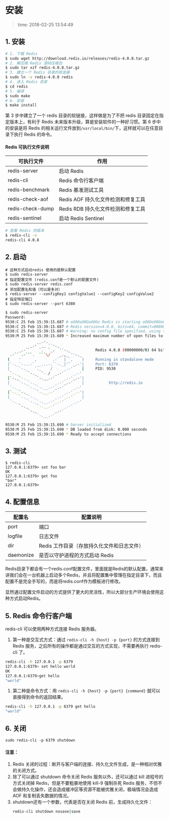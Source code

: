 # 安装
>time: 2018-02-25 13:54:49

## 1. 安装
```bash
# 1. 下载 Redis
$ sudo wget http://download.redis.io/releases/redis-4.0.8.tar.gz
# 2. 解压缩 Redis 源码压缩包
$ sudo tar xzf redis-4.0.8.tar.gz
# 3. 建立一个 Redis 目录的软连接
$ sudo ln -s redis-4.0.8 redis
# 4. 进入 Redis 目录
$ cd redis
# 5. 编译
$ sudo make
# 6. 安装
$ make install
```
第 3 步中建立了一个 redis 目录的软链接，这样做是为了不把 redis 目录固定在指定版本上，有利于 Redis 未来版本升级，算是安装软件的一种好习惯。第 6 步中的安装是将 Redis 的相关运行文件放到`/usr/local/bin/`下，这样就可以在任意目录下执行 Redis 的命令。

#### Redis 可执行文件说明
| 可执行文件 | 作用 |
|---|---|
| redis-server | 启动 Redis |
| redis-cli | Redis 命令行客户端 |
| redis-benchmark | Redis 基准测试工具 |
| redis-check-aof | Redis AOF 持久化文件检测和修复工具 |
| redis-check-dump | Redis RDB 持久化文件检测和修复工具 |
| redis-sentinel | 启动 Redis Sentinel |

```bash
# 查看 Redis 的版本
$ redis-cli -v
redis-cli 4.0.8
```

## 2. 启动


```
# 这种方式启动redis 使用的是默认配置
$ sudo redis-server
# 指定配置文件 (redis.conf是一个默认的配置文件)
$ sudo redis-server redis.conf
# 添加配置名和值（可以是多对）
$ redis-server --configKey1 configValue1 --configKey2 configValue2
# 指定特定端口
$ sudo redis-server --port 6380
```

```bash
$ sudo redis-server
Password:
9530:C 25 Feb 15:39:15.687 # oO0OoO0OoO0Oo Redis is starting oO0OoO0OoO0Oo
9530:C 25 Feb 15:39:15.687 # Redis version=4.0.8, bits=64, commit=00000000, modified=0, pid=9530, just started
9530:C 25 Feb 15:39:15.687 # Warning: no config file specified, using the default config. In order to specify a config file use redis-server /path/to/redis.conf
9530:M 25 Feb 15:39:15.689 * Increased maximum number of open files to 10032 (it was originally set to 256).
                _._                                                  
           _.-``__ ''-._                                             
      _.-``    `.  `_.  ''-._           Redis 4.0.8 (00000000/0) 64 bit
  .-`` .-```.  ```\/    _.,_ ''-._                                   
 (    '      ,       .-`  | `,    )     Running in standalone mode
 |`-._`-...-` __...-.``-._|'` _.-'|     Port: 6379
 |    `-._   `._    /     _.-'    |     PID: 9530
  `-._    `-._  `-./  _.-'    _.-'                                   
 |`-._`-._    `-.__.-'    _.-'_.-'|                                  
 |    `-._`-._        _.-'_.-'    |           http://redis.io        
  `-._    `-._`-.__.-'_.-'    _.-'                                   
 |`-._`-._    `-.__.-'    _.-'_.-'|                                  
 |    `-._`-._        _.-'_.-'    |                                  
  `-._    `-._`-.__.-'_.-'    _.-'                                   
      `-._    `-.__.-'    _.-'                                       
          `-._        _.-'                                           
              `-.__.-'                                               

9530:M 25 Feb 15:39:15.690 # Server initialized
9530:M 25 Feb 15:39:15.690 * DB loaded from disk: 0.000 seconds
9530:M 25 Feb 15:39:15.690 * Ready to accept connections
```

## 3. 测试
```
$ redis-cli 
127.0.0.1:6379> set foo bar
OK
127.0.0.1:6379> get foo
"bar"
127.0.0.1:6379> 
```
## 4. 配置信息
| 配置名 | 配置说明 |
|---|---|
| port | 端口 |
| logfile | 日志文件 |
| dir | Redis 工作目录（存放持久化文件和日志文件） |
| daemonize | 是否以守护进程的方式启动 Redis |

Redis目录下都会有一个redis.conf配置文件，里面就是Redis的默认配置，通常来讲我们会在一台机器上启动多个Redis，并且将配置集中管理在指定目录下，而且配置不是完全手写的，而是将redis.conf作为模板进行修改。

显然通过配置文件启动的方式提供了更大的灵活性，所以大部分生产环境会使用这种方式启动Redis。

## 5. Redis 命令行客户端
redis-cli 可以使用两种方式连接 Redis 服务器。
1. 第一种是交互式方式：通过 `redis-cli -h {host} -p {port}` 的方式连接到 Redis 服务，之后所有的操作都是通过交互的方式实现，不需要再执行 redis-cli 了。
```bash
redis-cli -h 127.0.0.1 -p 6379
127.0.0.1:6379> set hello world
OK
127.0.0.1:6379>get hello
"world"
```

1. 第二种是命令方式：用 `redis-cli -h {host} -p {port} {command}` 就可以直接得到命令的返回结果。
```bash
redis-cli -h 127.0.0.1 -p 6379 get hello
"world"
```


## 6. 关闭
```
sudo redis-cli -p 6379 shutdown
```

#### 注意：
1. Redis 关闭的过程：断开与客户端的连接、持久化文件生成，是一种相对优雅的关闭方式。
1. 除了可以通过 shutdown 命令关闭 Redis 服务以外，还可以通过 kill 进程号的方式关闭掉 Redis，但是不要粗暴地使用 kill-9 强制杀死 Redis 服务，不但不会做持久化操作，还会造成缓冲区等资源不能被优雅关闭，极端情况会造成 AOF 和复制丢失数据的情况。
1. shutdown还有一个参数，代表是否在关闭 Redis 前，生成持久化文件：
    ```bash
    redis-cli shutdown nosave|save
    ```
